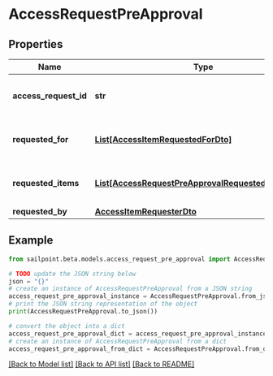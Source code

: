 # AccessRequestPreApproval


## Properties

Name | Type | Description | Notes
------------ | ------------- | ------------- | -------------
**access_request_id** | **str** | The unique ID of the access request. | 
**requested_for** | [**List[AccessItemRequestedForDto]**](AccessItemRequestedForDto.md) | Identities access was requested for. | 
**requested_items** | [**List[AccessRequestPreApprovalRequestedItemsInner]**](AccessRequestPreApprovalRequestedItemsInner.md) | Details of the access items being requested. | 
**requested_by** | [**AccessItemRequesterDto**](AccessItemRequesterDto.md) |  | 

## Example

```python
from sailpoint.beta.models.access_request_pre_approval import AccessRequestPreApproval

# TODO update the JSON string below
json = "{}"
# create an instance of AccessRequestPreApproval from a JSON string
access_request_pre_approval_instance = AccessRequestPreApproval.from_json(json)
# print the JSON string representation of the object
print(AccessRequestPreApproval.to_json())

# convert the object into a dict
access_request_pre_approval_dict = access_request_pre_approval_instance.to_dict()
# create an instance of AccessRequestPreApproval from a dict
access_request_pre_approval_from_dict = AccessRequestPreApproval.from_dict(access_request_pre_approval_dict)
```
[[Back to Model list]](../README.md#documentation-for-models) [[Back to API list]](../README.md#documentation-for-api-endpoints) [[Back to README]](../README.md)


